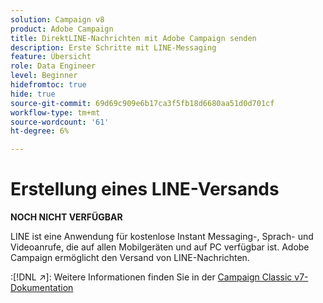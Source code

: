 ```yaml
---
solution: Campaign v8
product: Adobe Campaign
title: DirektLINE-Nachrichten mit Adobe Campaign senden
description: Erste Schritte mit LINE-Messaging
feature: Übersicht
role: Data Engineer
level: Beginner
hidefromtoc: true
hide: true
source-git-commit: 69d69c909e6b17ca3f5fb18d6680aa51d0d701cf
workflow-type: tm+mt
source-wordcount: '61'
ht-degree: 6%

---
```


# Erstellung eines LINE-Versands


**NOCH NICHT VERFÜGBAR**


LINE ist eine Anwendung für kostenlose Instant Messaging-, Sprach- und Videoanrufe, die auf allen Mobilgeräten und auf PC verfügbar ist. Adobe Campaign ermöglicht den Versand von LINE-Nachrichten.

:[!DNL :arrow_upper_right:]: Weitere Informationen finden Sie in der [Campaign Classic v7-Dokumentation](https://experienceleague.adobe.com/docs/campaign-classic/using/sending-messages/line-channel.html)


